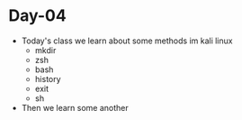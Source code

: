 # Day-04
* Today's class we learn about some methods im kali linux
  - mkdir
  - zsh
  - bash
  - history
  - exit
  - sh
* Then we learn some another 

